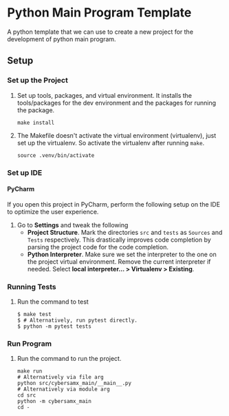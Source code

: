 # Python Main Program Template

A python template that we can use to create a new project for the development of python main program.

## Setup

### Set up the Project

1. Set up tools, packages, and virtual environment. It installs the tools/packages for the dev environment and the packages for running the package.

   ```shell
   make install
   ```

1. The Makefile doesn't activate the virtual environment (virtualenv), just set up the virtualenv. So activate the virtualenv after running `make`.

   ```shell
   source .venv/bin/activate 
   ```

### Set up IDE

#### PyCharm

If you open this project in PyCharm, perform the following setup on the IDE to optimize the user experience.

1. Go to **Settings** and tweak the following
   * **Project Structure**. Mark the directories `src` and `tests` as `Sources` and `Tests` respectively. This drastically improves code completion by parsing the project code for the code completion.
   * **Python Interpreter**. Make sure we set the interpreter to the one on the project virtual environment. Remove the current interpreter if needed. Select **local interpreter... > Virtualenv > Existing**.

### Running Tests
   
1. Run the command to test

   ```shell
   $ make test
   $ # Alternatively, run pytest directly.
   $ python -m pytest tests
   ```

### Run Program

1. Run the command to run the project.

   ```shell
   make run
   # Alternatively via file arg
   python src/cybersamx_main/__main__.py
   # Alternatively via module arg
   cd src
   python -m cybersamx_main
   cd -
   ```
